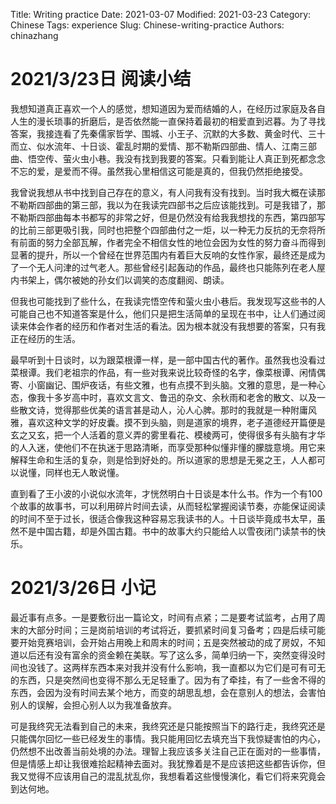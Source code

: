 Title: Writing practice
Date: 2021-03-07 
Modified: 2021-03-23
Category: Chinese
Tags: experience
Slug: Chinese-writing-practice
Authors: chinazhang

# 2021/3/23日 阅读小结

我想知道真正喜欢一个人的感觉，想知道因为爱而结婚的人，在经历过家庭及各自人生的漫长琐事的折磨后，是否依然能一直保持着最初的相爱直到迟暮。为了寻找答案，我接连看了先秦儒家哲学、围城、小王子、沉默的大多数、黄金时代、三十而立、似水流年、十日谈、霍乱时期的爱情、那不勒斯四部曲、情人、江南三部曲、悟空传、萤火虫小巷。我没有找到我要的答案。只看到能让人真正到死都念念不忘的爱，是爱而不得。虽然我心里相信这可能是真的，但我仍然拒绝接受。

我曾说我想从书中找到自己存在的意义，有人问我有没有找到。当时我大概在读那不勒斯四部曲的第三部，我以为在我读完四部书之后应该能找到。可是我错了，那不勒斯四部曲每本书都写的非常之好，但是仍然没有给我我想找的东西，第四部写的比前三部更吸引我，同时也把整个四部曲付之一炬，以一种无力反抗的无奈将所有前面的努力全部瓦解，作者完全不相信女性的地位会因为女性的努力奋斗而得到显著的提升，所以一个曾经在世界范围内有着巨大反响的女性作家，最终还是成为了一个无人问津的过气老人。那些曾经引起轰动的作品，最终也只能陈列在老人屋内书架上，偶尔被她的孙女们以调笑的态度翻阅、朗读。

但我也可能找到了些什么，在我读完悟空传和萤火虫小巷后。我发现写这些书的人可能自己也不知道答案是什么，他们只是把生活简单的呈现在书中，让人们通过阅读来体会作者的经历和作者对生活的看法。因为根本就没有我想要的答案，只有我正在经历的生活。

最早听到十日谈时，以为跟菜根谭一样，是一部中国古代的著作。虽然我也没看过菜根谭。我们老祖宗的作品，有一些对我来说比较奇怪的名字，像菜根谭、闲情偶寄、小窗幽记、围炉夜话，有些文雅，也有点摸不到头脑。文雅的意思，是一种心态，像我十多岁高中时，喜欢文言文、鲁迅的杂文、余秋雨和老舍的散文、以及一些散文诗，觉得那些优美的语言甚是动人，沁人心脾。那时的我就是一种附庸风雅，喜欢这种文学的好皮囊。摸不到头脑，则是道家的境界，老子道德经开篇便是玄之又玄，把一个人活着的意义弄的雾里看花、模棱两可，使得很多有头脑有才华的人入迷，使他们不在执迷于思路清晰，而享受那种似懂非懂的朦胧意境。用它来解释生命和生活的复杂，则是恰到好处的。所以道家的思想是无冕之王，人人都可以说懂，同样也无人敢说懂。

直到看了王小波的小说似水流年，才恍然明白十日谈是本什么书。作为一个有100个故事的故事书，可以利用碎片时间去读，从而轻松掌握阅读节奏，亦能保证阅读的时间不至于过长，很适合像我这种容易忘我读书的人。十日谈毕竟成书太早，虽然不是中国古籍，却是外国古籍。书中的故事大约只能给人以雪夜闭门读禁书的快乐。

# 2021/3/26日 小记

最近事有点多。一是要敷衍出一篇论文，时间有点紧；二是要考试监考，占用了周末的大部分时间；三是岗前培训的考试将近，要抓紧时间复习备考；四是后续可能要开始竞赛培训，会开始占用晚上和周末的时间；五是突然被动的成了房奴，不知道以后还有没有富余的资金赖在美联。写了这么多，简单归纳一下，突然变得没时间也没钱了。这两样东西本来对我并没有什么影响，我一直都以为它们是可有可无的东西，只是突然间也变得不那么无足轻重了。因为有了牵挂，有了一些舍不得的东西，会因为没有时间去某个地方，而变的胡思乱想，会在意别人的想法，会害怕别人的误解，会担心别人以为我准备放弃。

可是我终究无法看到自己的未来，我终究还是只能按照当下的路行走，我终究还是只能偶尔回忆一些已经发生的事情。我只能用回忆去填充当下我惊疑害怕的内心，仍然想不出改善当前处境的办法。理智上我应该多关注自己正在面对的一些事情，但是情感上却让我很难拾起精神去面对。我犹豫着是不是应该把这些都告诉你，但我又觉得不应该用自己的混乱扰乱你，我想看着这些慢慢演化，看它们将来究竟会到达何地。
